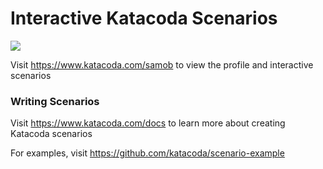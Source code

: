 # Interactive Katacoda Scenarios

[![](http://shields.katacoda.com/katacoda/samob/count.svg)](https://www.katacoda.com/samob "Get your profile on Katacoda.com")

Visit https://www.katacoda.com/samob to view the profile and interactive scenarios

### Writing Scenarios
Visit https://www.katacoda.com/docs to learn more about creating Katacoda scenarios

For examples, visit https://github.com/katacoda/scenario-example
